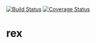 [![Build Status](https://app.travis-ci.com/B-T-D/writ.svg?branch=main)](https://app.travis-ci.com/github/B-T-D/writ)
[![Coverage Status](https://coveralls.io/repos/github/B-T-D/writ/badge.svg)](https://coveralls.io/github/B-T-D/writ)


# rex
